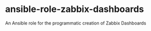 # ansible-role-zabbix-dashboards
An Ansible role for the programmatic creation of Zabbix Dashboards
